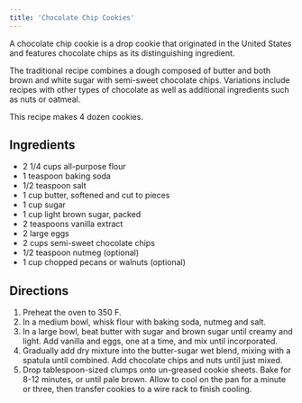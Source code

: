 ```yaml
---
title: 'Chocolate Chip Cookies'
---
```


A chocolate chip cookie is a drop cookie that originated in the United States and features chocolate chips as its distinguishing ingredient.

The traditional recipe combines a dough composed of butter and both brown and white sugar with semi-sweet chocolate chips. Variations include recipes with other types of chocolate as well as additional ingredients such as nuts or oatmeal.

This recipe makes 4 dozen cookies.

## Ingredients

- 2 1/4 cups all-purpose flour
- 1 teaspoon baking soda
- 1/2 teaspoon salt
- 1 cup butter, softened and cut to pieces
- 1 cup sugar
- 1 cup light brown sugar, packed
- 2 teaspoons vanilla extract
- 2 large eggs
- 2 cups semi-sweet chocolate chips
- 1/2 teaspoon nutmeg (optional)
- 1 cup chopped pecans or walnuts (optional)

## Directions

1. Preheat the oven to 350 F.
2. In a medium bowl, whisk flour with baking soda, nutmeg and salt.
3. In a large bowl, beat butter with sugar and brown sugar until creamy and light. Add vanilla and eggs, one at a time, and mix until incorporated.
4. Gradually add dry mixture into the butter-sugar wet blend, mixing with a spatula until combined. Add chocolate chips and nuts until just mixed.
5. Drop tablespoon-sized clumps onto un-greased cookie sheets. Bake for 8-12 minutes, or until pale brown. Allow to cool on the pan for a minute or three, then transfer cookies to a wire rack to finish cooling.
